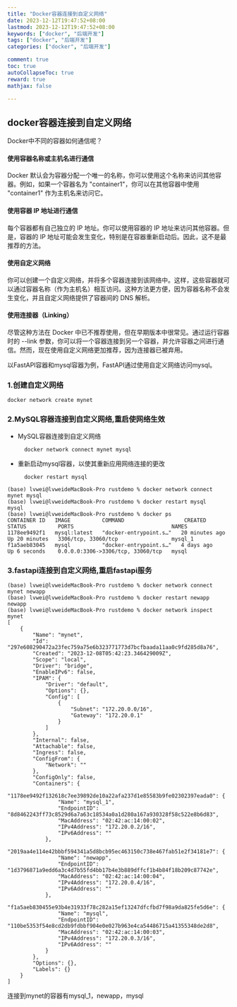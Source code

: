 ```yaml
---
title: "Docker容器连接到自定义网络"
date: 2023-12-12T19:47:52+08:00
lastmod: 2023-12-12T19:47:52+08:00
keywords: ["docker", "后端开发"]
tags: ["docker", "后端开发"]
categories: ["docker", "后端开发"]

comment: true
toc: true
autoCollapseToc: true
reward: true
mathjax: false

---
```


<!--more-->

## docker容器连接到自定义网络


Docker中不同的容器如何通信呢？


#### 使用容器名称或主机名进行通信
Docker 默认会为容器分配一个唯一的名称，你可以使用这个名称来访问其他容器。例如，如果一个容器名为 "container1"，你可以在其他容器中使用 "container1" 作为主机名来访问它。

#### 使用容器 IP 地址进行通信
每个容器都有自己独立的 IP 地址。你可以使用容器的 IP 地址来访问其他容器。但是，容器的 IP 地址可能会发生变化，特别是在容器重新启动后。因此，这不是最推荐的方法。

#### 使用自定义网络
你可以创建一个自定义网络，并将多个容器连接到该网络中。这样，这些容器就可以通过容器名称（作为主机名）相互访问。这种方法更方便，因为容器名称不会发生变化，并且自定义网络提供了容器间的 DNS 解析。

#### 使用连接器（Linking）

尽管这种方法在 Docker 中已不推荐使用，但在早期版本中很常见。通过运行容器时的 --link 参数，你可以将一个容器连接到另一个容器，并允许容器之间进行通信。然而，现在使用自定义网络更加推荐，因为连接器已被弃用。


以FastAPI容器和mysql容器为例，FastAPI通过使用自定义网络访问mysql。

### 1.创建自定义网络

    docker network create mynet

### 2.MySQL容器连接到自定义网络,重启使网络生效

* MySQL容器连接到自定义网络

        docker network connect mynet mysql


* 重新启动mysql容器，以使其重新应用网络连接的更改
        
        docker restart mysql

```shell
(base) lvwei@lvweideMacBook-Pro rustdemo % docker network connect mynet mysql
(base) lvwei@lvweideMacBook-Pro rustdemo % docker restart mysql
mysql
(base) lvwei@lvweideMacBook-Pro rustdemo % docker ps
CONTAINER ID   IMAGE          COMMAND                   CREATED          STATUS          PORTS                               NAMES
1178ee9492f1   mysql:latest   "docker-entrypoint.s…"   20 minutes ago   Up 20 minutes   3306/tcp, 33060/tcp                 mysql_1
f1a5aeb83045   mysql          "docker-entrypoint.s…"   4 days ago       Up 6 seconds    0.0.0.0:3306->3306/tcp, 33060/tcp   mysql

```

### 3.fastapi连接到自定义网络,重启fastapi服务

```shell
(base) lvwei@lvweideMacBook-Pro rustdemo % docker network connect mynet newapp
(base) lvwei@lvweideMacBook-Pro rustdemo % docker restart newapp              
newapp
(base) lvwei@lvweideMacBook-Pro rustdemo % docker network inspect mynet       
[
    {
        "Name": "mynet",
        "Id": "297e608290472a23fec759a75e6b323771773d7bcfbaada11aa0c9fd285d8a76",
        "Created": "2023-12-08T05:42:23.346429009Z",
        "Scope": "local",
        "Driver": "bridge",
        "EnableIPv6": false,
        "IPAM": {
            "Driver": "default",
            "Options": {},
            "Config": [
                {
                    "Subnet": "172.20.0.0/16",
                    "Gateway": "172.20.0.1"
                }
            ]
        },
        "Internal": false,
        "Attachable": false,
        "Ingress": false,
        "ConfigFrom": {
            "Network": ""
        },
        "ConfigOnly": false,
        "Containers": {
            "1178ee9492f132618c7ee39892de10a22afa237d1e85583b9fe02302397eada0": {
                "Name": "mysql_1",
                "EndpointID": "8d8462243ff73c8529d6a7a63c18534a0a1d280a167a930328f58c522e8b6d83",
                "MacAddress": "02:42:ac:14:00:02",
                "IPv4Address": "172.20.0.2/16",
                "IPv6Address": ""
            },
            "2019aa4e114e42bbbf594341a5d8bcb95ec463150c738e467fab51e2f34181e7": {
                "Name": "newapp",
                "EndpointID": "1d3796871a9edd6a3c4d7b55fd4bb17b4e3b889dffcf1b4b84f18b209c87742e",
                "MacAddress": "02:42:ac:14:00:04",
                "IPv4Address": "172.20.0.4/16",
                "IPv6Address": ""
            },
            "f1a5aeb830455e93b4e31933f78c282a15ef13247dfcfbd7f98a9da825fe5d6e": {
                "Name": "mysql",
                "EndpointID": "110be5353f54e8cd2db9fdbbf904e0e027b963e4ca54486715a41355348de2d8",
                "MacAddress": "02:42:ac:14:00:03",
                "IPv4Address": "172.20.0.3/16",
                "IPv6Address": ""
            }
        },
        "Options": {},
        "Labels": {}
    }
]
```

连接到mynet的容器有mysql_1，newapp，mysql
